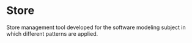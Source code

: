 # Store
Store management tool developed for the software modeling subject in which different patterns are applied.
